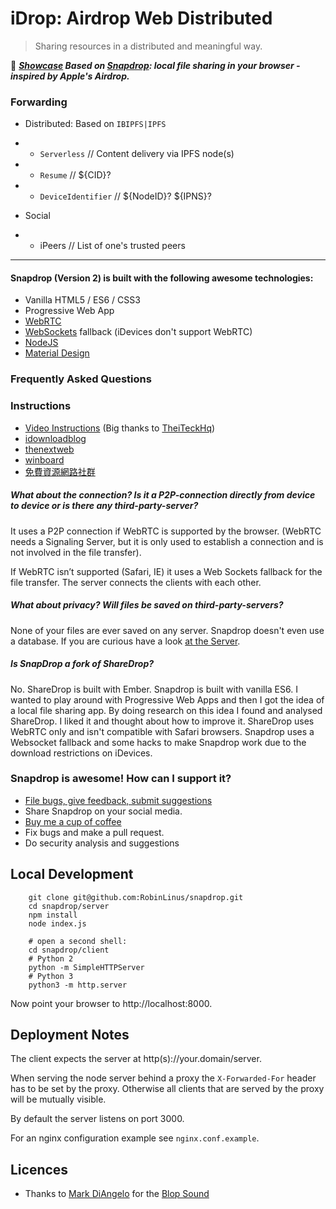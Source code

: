 # iDrop: Airdrop Web Distributed

> Sharing resources in a distributed and meaningful way.

:whale:  _**[Showcase](https://service.edening.net/ipfs/QmYWYACCWYQ5bwCrKEZXwMyNtAxnsQ8zNKQfSsnGqzGRF8) Based on [Snapdrop](https://github.com/RobinLinus/snapdrop): local file sharing in your browser - inspired by Apple's Airdrop.**_

### Forwarding

- Distributed: Based on `IBIPFS|IPFS`

- * `Serverless`  // Content delivery via IPFS node(s)
- * `Resume`  // ${CID}?
- * `DeviceIdentifier` // ${NodeID}? ${IPNS}?

- Social

- * iPeers  // List of one's trusted peers

---

#### Snapdrop (Version 2) is built with the following awesome technologies:
* Vanilla HTML5 / ES6 / CSS3  
* Progressive Web App
* [WebRTC](http://webrtc.org/)
* [WebSockets](http://www.websocket.org/) fallback (iDevices don't support WebRTC)
* [NodeJS](https://nodejs.org/en/)
* [Material Design](https://material.google.com/)


### Frequently Asked Questions

### Instructions
* [Video Instructions](https://www.youtube.com/watch?v=4XN02GkcHUM) (Big thanks to [TheiTeckHq](https://www.youtube.com/channel/UC_DUzWMb8gZZnAbISQjmAfQ))
* [idownloadblog](http://www.idownloadblog.com/2015/12/29/snapdrop/)
* [thenextweb](http://thenextweb.com/insider/2015/12/27/snapdrop-is-a-handy-web-based-replacement-for-apples-fiddly-airdrop-file-transfer-tool/)
* [winboard](http://www.winboard.org/artikel-ratgeber/6253-dateien-vom-desktop-pc-mit-anderen-plattformen-teilen-mit-snapdrop.html)
* [免費資源網路社群](https://free.com.tw/snapdrop/)

##### What about the connection? Is it a P2P-connection directly from device to device or is there any third-party-server?
It uses a P2P connection if WebRTC is supported by the browser. (WebRTC needs a Signaling Server, but it is only used to establish a connection and is not involved in the file transfer).

If WebRTC isn’t supported (Safari, IE) it uses a Web Sockets fallback for the file transfer. The server connects the clients with each other.  

##### What about privacy? Will files be saved on third-party-servers?
None of your files are ever saved on any server. 
Snapdrop doesn't even use a database. If you are curious have a look [at the Server](https://github.com/RobinLinus/snapdrop/blob/master/server/).

##### Is SnapDrop a fork of ShareDrop?
No. ShareDrop is built with Ember. Snapdrop is built with vanilla ES6. 
I wanted to play around with Progressive Web Apps and then I got the idea of a local file sharing app. By doing research on this idea I found and analysed ShareDrop. I liked it and thought about how to improve it.
ShareDrop uses WebRTC only and isn't compatible with Safari browsers. Snapdrop uses a Websocket fallback and some hacks to make Snapdrop work due to the download restrictions on iDevices. 


### Snapdrop is awesome! How can I support it? 
* [File bugs, give feedback, submit suggestions](https://github.com/RobinLinus/snapdrop/issues)
* Share Snapdrop on your social media.
* [Buy me a cup of coffee](https://www.paypal.com/cgi-bin/webscr?cmd=_s-xclick&hosted_button_id=R9C5E42UYEQCN)
* Fix bugs and make a pull request. 
* Do security analysis and suggestions

## Local Development
```
    git clone git@github.com:RobinLinus/snapdrop.git
    cd snapdrop/server
    npm install
    node index.js

    # open a second shell:
    cd snapdrop/client
    # Python 2
    python -m SimpleHTTPServer
    # Python 3
    python3 -m http.server
```

Now point your browser to http://localhost:8000.
    
## Deployment Notes
The client expects the server at http(s)://your.domain/server.

When serving the node server behind a proxy the `X-Forwarded-For` header has to be set by the proxy. Otherwise all clients that are served by the proxy will be mutually visible.

By default the server listens on port 3000.

For an nginx configuration example see `nginx.conf.example`.

## Licences
* Thanks to [Mark DiAngelo]() for the [Blop Sound](http://soundbible.com/2067-Blop.html)
